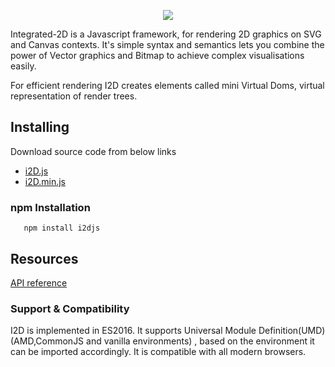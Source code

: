 <p align="center"> 
  <img src="https://avatars0.githubusercontent.com/u/33233302?s=400&u=5fce4d3bd8100ad7ea284d12b948e5f09444dd55&v=4">
</p>
Integrated-2D is a Javascript framework, for rendering 2D graphics on SVG and Canvas contexts. It's simple syntax and semantics lets you combine the power of Vector graphics and Bitmap to achieve complex visualisations easily.

For efficient rendering I2D creates elements called mini Virtual Doms, virtual representation of render trees.

## Installing

Download source code from below links

* [i2D.js](https://raw.githubusercontent.com/I2djs/I2D/master/dist/i2d.js) 
* [i2D.min.js](https://raw.githubusercontent.com/I2djs/I2D/master/dist/i2d.min.js)

### npm Installation
```
   npm install i2djs
```

Resources
---
[API reference](https://github.com/I2djs/I2D/wiki/API-Reference)

### Support & Compatibility
I2D is implemented in ES2016. It supports Universal Module Definition(UMD)(AMD,CommonJS and vanilla environments) , based on the environment it can be imported accordingly.
It is compatible with all modern browsers.
    
